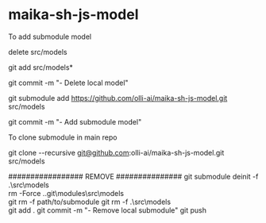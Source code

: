 # maika-sh-js-model
To add submodule model

delete src/models

git add src/models*

git commit -m "- Delete local model"

git submodule add https://github.com/olli-ai/maika-sh-js-model.git src/models

git commit -m "- Add submodule model"

To clone submodule in main repo

git clone --recursive git@github.com:olli-ai/maika-sh-js-model.git src/models

################# REMOVE ###############
git submodule deinit -f .\src\models\
rm -Force .\.git\modules\src\models\
git rm -f path/to/submodule
git rm -f .\src\models\
git add .
git commit -m "- Remove local submodule"
git push
